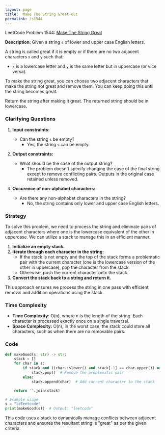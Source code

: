 ```yaml
---
layout: page
title:  Make The String Great-out
permalink: /s1544
---
```


LeetCode Problem 1544: [Make The String Great](https://leetcode.com/problems/make-the-string-great/)

**Description:**
Given a string `s` of lower and upper case English letters.

A string is called great if it is empty or if there are no two adjacent characters `x` and `y` such that:
- `x` is a lowercase letter and `y` is the same letter but in uppercase (or vice versa).

To make the string great, you can choose two adjacent characters that make the string not great and remove them. You can keep doing this until the string becomes great.

Return the string after making it great. The returned string should be in lowercase.

### Clarifying Questions

1. **Input constraints:**
   - Can the string `s` be empty?
     - Yes, the string `s` can be empty.
   
2. **Output constraints:**
   - What should be the case of the output string?
     - The problem doesn't specify changing the case of the final string except to remove conflicting pairs. Outputs in the original case retained unless removed.
   
3. **Occurence of non-alphabet characters:**
   - Are there any non-alphabet characters in the string?
     - No, the string contains only lower and upper case English letters.

### Strategy

To solve this problem, we need to process the string and eliminate pairs of adjacent characters where one is the lowercase equivalent of the other in uppercase. We can utilize a stack to manage this in an efficient manner.

1. **Initialize an empty stack.**
2. **Iterate through each character in the string:**
   - If the stack is not empty and the top of the stack forms a problematic pair with the current character (one is the lowercase version of the other in uppercase), pop the character from the stack.
   - Otherwise, push the current character onto the stack.
3. **Convert the stack back to a string and return it.**

This approach ensures we process the string in one pass with efficient removal and addition operations using the stack.

### Time Complexity

- **Time Complexity:** O(n), where n is the length of the string. Each character is processed exactly once on a single traversal.
- **Space Complexity:** O(n), in the worst case, the stack could store all characters, such as when there are no removable pairs.

### Code

```python
def makeGood(s: str) -> str:
    stack = []
    for char in s:
        if stack and ((char.islower() and stack[-1] == char.upper()) or (char.isupper() and stack[-1] == char.lower())):
            stack.pop()  # Remove the problematic pair
        else:
            stack.append(char)  # Add current character to the stack

    return ''.join(stack)

# Example usage
s = "leEeetcode"
print(makeGood(s))  # Output: "leetcode"
```

This code uses a stack to dynamically manage conflicts between adjacent characters and ensures the resultant string is "great" as per the given criteria.